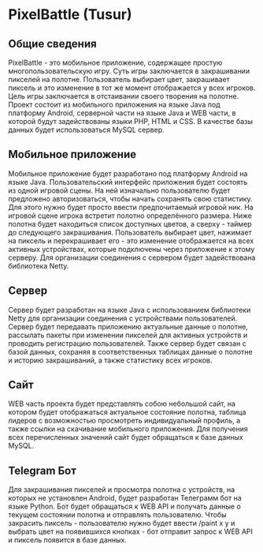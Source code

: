 # PixelBattle (Tusur)
## Общие сведения
PixelBattle - это мобильное приложение, содержащее простую многопользовательскую игру. Суть игры заключается в закрашивании пикселей на полотне. Пользователь выбирает цвет, закрашивает пиксель и это изменение в тот же момент отображается у всех игроков. Цель игры заключается в отстаивании своего творения на полотне. Проект состоит из мобильного приложения на языке Java под платформу Android, серверной части на языке Java и WEB части, в которой будут задействованы языки PHP, HTML и CSS. В качестве базы данных будет использоваться MySQL сервер.
## Мобильное приложение
Мобильное приложение будет разработано под платформу Android на языке Java. Пользовательский интерфейс приложения будет состоять из одной игровой сцены. На ней изначально пользователю будет предложено авторизоваться, чтобы начать сохранять свою статистику. Для этого нужно будет просто ввести предпочитаемый игровой ник. На игровой сцене игрока встретит полотно определённого размера. Ниже полотна будет находиться список доступных цветов, а сверху - таймер до следующего закрашивания. Пользователь выбирает цвет, нажимает на пиксель и перекрашивает его - это изменение отображается на всех активных устройствах, которые подключены через приложение к этому серверу. Для организации соединения с сервером будет задействована библиотека Netty.
## Сервер
Сервер будет разработан на языке Java с использованием библиотеки Netty для организации соединения с устройствами пользователей. Сервер будет передавать приложению актуальные данные о полотне, рассылать пакеты при изменении пикселей для активных устройств и проводить регистрацию пользователей. Также сервер будет связан с базой данных, сохраняя в соответственных таблицах данные о полотне и историю закрашиваний, а также статистику всех игроков.
## Сайт
WEB часть проекта будет представлять собою небольшой сайт, на котором будет отображаться актуальное состояние полотна, таблица лидеров с возможностью просмотреть индивидуальный профиль, а также ссылки на скачивание мобильного приложения. Для получения всех перечисленных значений сайт будет обращаться к базе данных MySQL.
## Telegram Бот
Для закрашивания пикселей и просмотра полотна с устройств, на которых не установлен Android, будет разработан Телеграмм бот на языке Python. Бот будет обращаться к WEB API и получать данные о текущем состоянии полотна и отправлять пользователю. Чтобы закрасить пиксель - пользователю нужно будет ввести /paint x y и выбрать цвет на появившихся кнопках - бот отправит запрос к WEB API и пиксель появится в базе данных.
